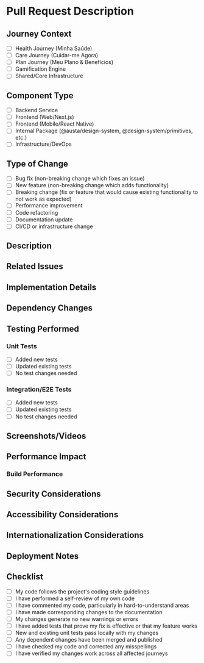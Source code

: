 # Pull Request Description

## Journey Context
- [ ] Health Journey (Minha Saúde)
- [ ] Care Journey (Cuidar-me Agora)
- [ ] Plan Journey (Meu Plano & Benefícios)
- [ ] Gamification Engine
- [ ] Shared/Core Infrastructure

## Component Type
- [ ] Backend Service
- [ ] Frontend (Web/Next.js)
- [ ] Frontend (Mobile/React Native)
- [ ] Internal Package (@austa/design-system, @design-system/primitives, etc.)
- [ ] Infrastructure/DevOps

## Type of Change
- [ ] Bug fix (non-breaking change which fixes an issue)
- [ ] New feature (non-breaking change which adds functionality)
- [ ] Breaking change (fix or feature that would cause existing functionality to not work as expected)
- [ ] Performance improvement
- [ ] Code refactoring
- [ ] Documentation update
- [ ] CI/CD or infrastructure change

## Description
<!-- Provide a clear and concise description of the changes made in this PR -->

## Related Issues
<!-- Link any related issues here using the format: Fixes #issue_number or Relates to #issue_number -->

## Implementation Details
<!-- Describe the implementation approach and any technical decisions made -->

## Dependency Changes
<!-- List any added, removed, or updated dependencies with version numbers -->

## Testing Performed
<!-- Describe the testing approach, including unit tests, integration tests, and manual testing -->

### Unit Tests
- [ ] Added new tests
- [ ] Updated existing tests
- [ ] No test changes needed

### Integration/E2E Tests
- [ ] Added new tests
- [ ] Updated existing tests
- [ ] No test changes needed

## Screenshots/Videos
<!-- If applicable, add screenshots or videos to help explain your changes -->

## Performance Impact
<!-- Describe any performance implications and optimizations made -->

### Build Performance
<!-- Describe any impact on build times, bundle sizes, or dependency resolution -->

## Security Considerations
<!-- Describe any security implications and how they were addressed -->

## Accessibility Considerations
<!-- Describe how accessibility requirements were addressed -->

## Internationalization Considerations
<!-- Describe how internationalization requirements were addressed -->

## Deployment Notes
<!-- Include any special deployment instructions, database migrations, or configuration changes -->

## Checklist
- [ ] My code follows the project's coding style guidelines
- [ ] I have performed a self-review of my own code
- [ ] I have commented my code, particularly in hard-to-understand areas
- [ ] I have made corresponding changes to the documentation
- [ ] My changes generate no new warnings or errors
- [ ] I have added tests that prove my fix is effective or that my feature works
- [ ] New and existing unit tests pass locally with my changes
- [ ] Any dependent changes have been merged and published
- [ ] I have checked my code and corrected any misspellings
- [ ] I have verified my changes work across all affected journeys